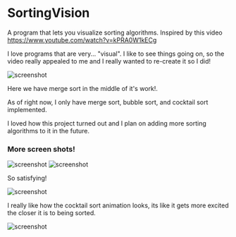 # SortingVision
A program that lets you visualize sorting algorithms. Inspired by this video https://www.youtube.com/watch?v=kPRA0W1kECg

I love programs that are very... "visual". I like to see things going on, so the video really appealed to me and I really
wanted to re-create it so I did!

![screenshot](http://i.imgur.com/xuDtLaS.png)

Here we have merge sort in the middle of it's work!.

As of right now, I only have merge sort, bubble sort, and cocktail sort implemented.

I loved how this project turned out and I plan on adding more sorting algorithms to it in the future. 

### More screen shots!

![screenshot](http://imgur.com/XON6CW6)
![screenshot](http://i.imgur.com/2U5Kz4m.png)

So satisfying!

![screenshot](http://i.imgur.com/dQEkoOT.png)

I really like how the cocktail sort animation looks, its like it gets more excited the closer it is to being sorted.

![screenshot](http://i.imgur.com/9emV8jZ.png)
